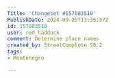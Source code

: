 ```yaml
---
Title: 'Changeset #157083510'
PublishDate: 2024-09-25T13:35:37Z
id: 157083510
user: red_haddock
comment: Determine place names
created_by: StreetComplete 58.2
tags:
- Montenegro

---
```

